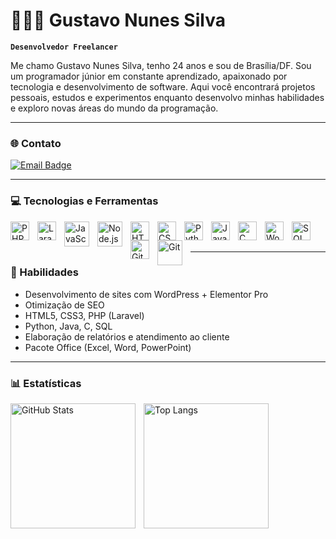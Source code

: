 # 👨🏻‍💻 Gustavo Nunes Silva

**`Desenvolvedor Freelancer`**

Me chamo Gustavo Nunes Silva, tenho 24 anos e sou de Brasília/DF. Sou um programador júnior em constante aprendizado, apaixonado por tecnologia e desenvolvimento de software. Aqui você encontrará projetos pessoais, estudos e experimentos enquanto desenvolvo minhas habilidades e exploro novas áreas do mundo da programação.

---

### 🌐 Contato

<a href="mailto:gustavonunessilvabr@gmail.com">
  <img 
    src="https://img.shields.io/badge/E--mail-gustavonunessilvabr@gmail.com-D14836?style=for-the-badge&logo=gmail&logoColor=white" 
    alt="Email Badge"
  />
</a>

---

### 💻 Tecnologias e Ferramentas

<img align="left" alt="PHP" width="30px" style="padding-right:10px;" src="https://cdn.jsdelivr.net/gh/devicons/devicon/icons/php/php-original.svg"/>
<img align="left" alt="Laravel" width="30px" style="padding-right:10px;" src="https://camo.githubusercontent.com/e72ca0e1ebf4a18d410a960a52389e4a4ebe10cda42e4873d329a360d4b2710e/68747470733a2f2f63646e2e6a7364656c6976722e6e65742f67682f64657669636f6e732f64657669636f6e406c61746573742f69636f6e732f6c61726176656c2f6c61726176656c2d6f726967696e616c2e737667"/>
<img align="left" alt="JavaScript" title="JavaScript" width="40px" style="padding-right:10px;" src="https://cdn.jsdelivr.net/gh/devicons/devicon/icons/javascript/javascript-original.svg" />
<img align="left" alt="Node.js" title="Node.js" width="40px" style="padding-right:10px;" src="https://cdn.jsdelivr.net/gh/devicons/devicon/icons/nodejs/nodejs-original.svg" />
<img align="left" alt="HTML5" width="30px" style="padding-right:10px;" src="https://cdn.jsdelivr.net/gh/devicons/devicon/icons/html5/html5-original.svg"/>
<img align="left" alt="CSS3" width="30px" style="padding-right:10px;" src="https://cdn.jsdelivr.net/gh/devicons/devicon/icons/css3/css3-original.svg"/>
<img align="left" alt="Python" width="30px" style="padding-right:10px;" src="https://cdn.jsdelivr.net/gh/devicons/devicon/icons/python/python-original.svg"/>
<img align="left" alt="Java" width="30px" style="padding-right:10px;" src="https://cdn.jsdelivr.net/gh/devicons/devicon/icons/java/java-original.svg"/>
<img align="left" alt="C" width="30px" style="padding-right:10px;" src="https://cdn.jsdelivr.net/gh/devicons/devicon/icons/c/c-original.svg"/>
<img align="left" alt="WordPress" width="30px" style="padding-right:10px;" src="https://cdn.jsdelivr.net/gh/devicons/devicon/icons/wordpress/wordpress-plain.svg"/>
<img align="left" alt="SQL" width="30px" style="padding-right:10px;" src="https://cdn.jsdelivr.net/gh/devicons/devicon/icons/mysql/mysql-original.svg"/>
<img align="left" alt="GitHub" width="30px" style="padding-right:10px;" src="https://cdn.jsdelivr.net/gh/devicons/devicon/icons/github/github-original.svg"/>
<img align="left" alt="Git" title="Git" width="40px" style="padding-right:10px;" src="https://cdn.jsdelivr.net/gh/devicons/devicon/icons/git/git-original.svg" />


<br/><br/>

---

### 🧠 Habilidades

- Desenvolvimento de sites com WordPress + Elementor Pro  
- Otimização de SEO  
- HTML5, CSS3, PHP (Laravel)  
- Python, Java, C, SQL  
- Elaboração de relatórios e atendimento ao cliente  
- Pacote Office (Excel, Word, PowerPoint)  

---

### 📊 Estatísticas

<p>
  <img 
    align="left" 
    alt="GitHub Stats" 
    height="200" 
    style="padding-right: 10px;" 
    src="https://github-readme-stats.vercel.app/api?username=GustavoNSBr&show_icons=true&theme=tokyonight&include_all_commits=true&locale=pt-br" 
  />

  <img 
    align="left" 
    alt="Top Langs" 
    height="200" 
    src="https://github-readme-stats.vercel.app/api/top-langs/?username=GustavoNSBr&theme=tokyonight&layout=compact&custom_title=Linguagens%20Mais%20Usadas&langs_count=10" 
  />
</p>

